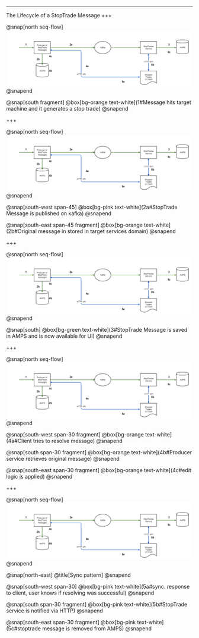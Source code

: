 ---

The Lifecycle of a StopTrade Message
+++

@snap[north seq-flow]
![seq-flow](img/stop-trades-sequence-flow.png)
@snapend

@snap[south fragment]
@box[bg-orange text-white](1#Message hits target machine and it generates a stop trade)
@snapend

+++

@snap[north seq-flow]
![seq-flow](img/stop-trades-sequence-flow.png)
@snapend

@snap[south-west span-45]
@box[bg-pink text-white](2a#StopTrade Message is published on kafka)
@snapend

@snap[south-east span-45 fragment]
@box[bg-orange text-white](2b#Original message in stored in target services domain)
@snapend

+++

@snap[north seq-flow]
![seq-flow](img/stop-trades-sequence-flow.png)
@snapend

@snap[south]
@box[bg-green text-white](3#StopTrade Message is saved in AMPS and is now available for UI)
@snapend

+++

@snap[north seq-flow]
![seq-flow](img/stop-trades-sequence-flow.png)
@snapend


@snap[south-west span-30 fragment]
@box[bg-orange text-white](4a#Client tries to resolve message)
@snapend

@snap[south span-30 fragment]
@box[bg-orange text-white](4b#Producer service retrieves original message)
@snapend

@snap[south-east span-30 fragment]
@box[bg-orange text-white](4c#edit logic is applied)
@snapend

+++

@snap[north seq-flow]
![seq-flow](img/stop-trades-sequence-flow.png)
@snapend

@snap[north-east]
@title[Sync pattern]
@snapend


@snap[south-west span-30]
@box[bg-pink text-white](5a#sync. response to client, user knows if resolving was successful)
@snapend

@snap[south span-30 fragment]
@box[bg-pink text-white](5b#StopTrade service is notified via HTTP)
@snapend

@snap[south-east span-30 fragment]
@box[bg-pink text-white](5c#stoptrade message is removed from AMPS)
@snapend
